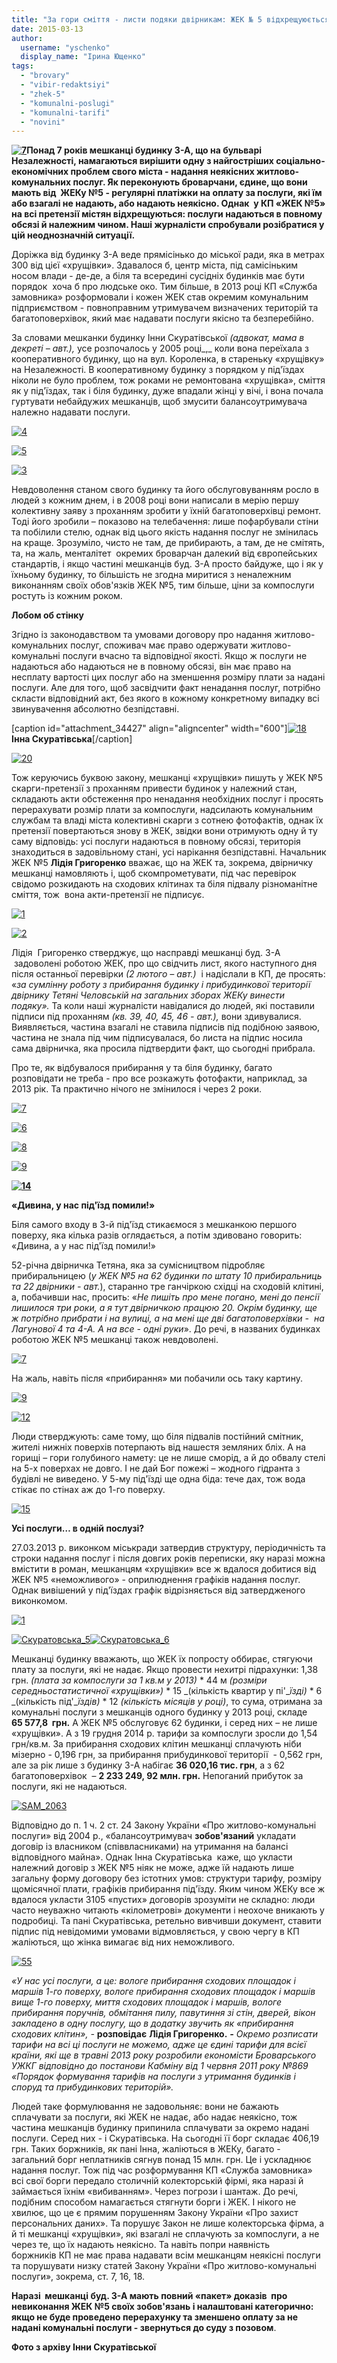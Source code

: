 ```yaml
---
title: "За гори сміття - листи подяки двірникам: ЖЕК № 5 відхрещуюється від неякісно наданих послуг"
date: 2015-03-13
author: 
  username: "yschenko"
  display_name: "Ірина Ющенко"
tags: 
  - "brovary"
  - "vibir-redaktsiyi"
  - "zhek-5"
  - "komunalni-poslugi"
  - "komunalni-tarifi"
  - "novini"
---
```


**[![7](https://mpz.brovary.org/wp-content/uploads/2015/03/7.jpg)](https://mpz.brovary.org/wp-content/uploads/2015/03/7.jpg)Понад 7 років мешканці будинку 3-А, що на бульварі Незалежності, намагаються вирішити одну з найгостріших соціально-економічних проблем свого міста - надання неякісних житлово-комунальних послуг. Як переконують броварчани, єдине, що вони мають від  ЖЕКу №5 - регулярні платіжки на оплату за послуги, які їм або взагалі не надають, або надають неякісно. Однак  у КП «ЖЕК №5» на всі претензії містян відхрещуються: послуги надаються в повному обсязі й належним чином. Наші журналісти спробували розібратися у цій неоднозначній ситуації.**

Доріжка від будинку 3-А веде прямісінько до міської ради, яка в метрах 300 від цієї «хрущівки». Здавалося б, центр міста, під самісіньким носом влади - де-де, а біля та всередині сусідніх будинків має бути порядок  хоча б про людське око. Тим більше, в 2013 році КП «Служба замовника» розформовали і кожен ЖЕК став окремим комунальним підприємством - повноправним утримувачем визначених територій та багатоповерхівок, який має надавати послуги якісно та безперебійно.

За словами мешканки будинку Інни Скуратівської _(адвокат, мама в декреті – авт.),_ усе розпочалось у 2005 році_,_ коли вона переїхала з кооперативного будинку, що на вул. Короленка, в стареньку «хрущівку» на Незалежності. В кооперативному будинку з порядком у під'їздах ніколи не було проблем, тож роками не ремонтована «хрущівка», сміття як у під'їздах, так і біля будинку, дуже впадали жінці у вічі, і вона почала гуртувати небайдужих мешканців, щоб змусити балансоутримувача належно надавати послуги.

[![4](https://mpz.brovary.org/wp-content/uploads/2015/03/4.jpg)](https://mpz.brovary.org/wp-content/uploads/2015/03/4.jpg)

[![5](https://mpz.brovary.org/wp-content/uploads/2015/03/5.jpg)](https://mpz.brovary.org/wp-content/uploads/2015/03/5.jpg)

[![3](https://mpz.brovary.org/wp-content/uploads/2015/03/3.jpg)](https://mpz.brovary.org/wp-content/uploads/2015/03/3.jpg)

Невдоволення станом свого будинку та його обслуговуванням росло в людей з кожним днем, і в 2008 році вони написали в мерію першу колективну заяву з проханням зробити у їхній багатоповерхівці ремонт. Тоді його зробили – показово на телебачення: лише пофарбували стіни та побілили стелю, однак від цього якість надання послуг не змінилась на краще. Зрозуміло, чисто не там, де прибирають, а там, де не смітять, та, на жаль, менталітет  окремих броварчан далекий від європейських стандартів, і якщо частині мешканців буд. 3-А просто байдуже, що і як у їхньому будинку, то більшість не згодна миритися з неналежним виконанням своїх обов'язків ЖЕК №5, тим більше, ціни за компослуги ростуть із кожним роком.

**Лобом об стінку**

Згідно із законодавством та умовами договору про надання житлово-комунальних послуг, споживач має право одержувати житлово-комунальні послуги вчасно та відповідної якості. Якщо ж послуги не надаються або надаються не в повному обсязі, він має право на несплату вартості цих послуг або на зменшення розміру плати за надані послуги. Але для того, щоб засвідчити факт ненадання послуг, потрібно скласти відповідний акт, без якого в кожному конкретному випадку всі звинувачення абсолютно безпідставні.

\[caption id="attachment\_34427" align="aligncenter" width="600"\][![18](https://mpz.brovary.org/wp-content/uploads/2015/03/18.jpg)](https://mpz.brovary.org/wp-content/uploads/2015/03/18.jpg) **Інна Скуратівська**\[/caption\]

[![20](https://mpz.brovary.org/wp-content/uploads/2015/03/20.jpg)](https://mpz.brovary.org/wp-content/uploads/2015/03/20.jpg)

Тож керуючись буквою закону, мешканці «хрущівки» пишуть у ЖЕК №5 скарги-претензії з проханням привести будинок у належний стан, складають акти обстеження про ненадання необхідних послуг і просять перерахувати розмір плати за компослуги, надсилають комунальним службам та владі міста колективні скарги з сотнею фотофактів, однак їх претензії повертаються знову в ЖЕК, звідки вони отримують одну й ту саму відповідь: усі послуги надаються в повному обсязі, територія знаходиться в задовільному стані, усі нарікання безпідставні. Начальник ЖЕК №5 **Лідія Григоренко** вважає, що на ЖЕК та, зокрема, двірничку мешканці намовляють і, щоб скомпрометувати, під час перевірок свідомо розкидають на сходових клітинах та біля підвалу різноманітне сміття, тож  вона акти-претензії не підписує.

[![1](https://mpz.brovary.org/wp-content/uploads/2015/03/1.jpg)](https://mpz.brovary.org/wp-content/uploads/2015/03/1.jpg)

[![2](https://mpz.brovary.org/wp-content/uploads/2015/03/2.jpg)](https://mpz.brovary.org/wp-content/uploads/2015/03/2.jpg)

Лідія  Григоренко стверджує, що насправді мешканці буд. 3-А  задоволені роботою ЖЕК, про що свідчить лист, якого наступного дня після останньої перевірки _(2 лютого – авт.)_  і надіслали в КП, де просять: «_за сумлінну роботу з прибирання будинку і прибудинкової території двірнику Тетяні Человській на загальних зборах ЖЕКу винести подяку»._ Та коли наші журналісти навідалися до людей, які поставили підписи під проханням _(кв. 39, 40, 45, 46 - авт.),_ вони здивувалися. Виявляється, частина взагалі не ставила підписів під подібною заявою, частина не знала під чим підписувалася, бо листа на підпис носила сама двірничка, яка просила підтвердити факт, що сьогодні прибрала.

Про те, як відбувалося прибирання у та біля будинку, багато розповідати не треба - про все розкажуть фотофакти, наприклад, за 2013 рік. Та практично нічого не змінилося і через 2 роки.

[![7](https://mpz.brovary.org/wp-content/uploads/2015/03/7.jpg)](https://mpz.brovary.org/wp-content/uploads/2015/03/7.jpg)

[![6](https://mpz.brovary.org/wp-content/uploads/2015/03/6.jpg)](https://mpz.brovary.org/wp-content/uploads/2015/03/6.jpg)

[![8](https://mpz.brovary.org/wp-content/uploads/2015/03/8.jpg)](https://mpz.brovary.org/wp-content/uploads/2015/03/8.jpg)

[![9](https://mpz.brovary.org/wp-content/uploads/2015/03/9.jpg)](https://mpz.brovary.org/wp-content/uploads/2015/03/9.jpg)

**[![14](https://mpz.brovary.org/wp-content/uploads/2015/03/14.jpg)](https://mpz.brovary.org/wp-content/uploads/2015/03/14.jpg)**

**«Дивина, у нас під'їзд помили!»**

Біля самого входу в 3-й під'їзд стикаємося з мешканкою першого поверху, яка кілька разів оглядається, а потім здивовано говорить: «Дивина, а у нас під'їзд помили!»

52-річна двірничка Тетяна, яка за сумісництвом підробляє прибиральницею (_у ЖЕК №5 на 62 будинки по штату 10 прибиральниць та 22 двірники - авт._), старанно тре ганчіркою східці на сходовій клітині, а, побачивши нас, просить: «_Не пишіть про мене погано, мені до пенсії лишилося три роки, а я тут двірничкою працюю 20. Окрім будинку, ще ж потрібно прибрати і на вулиці, а на мені ще дві багатоповерхівки -  на Лагунової 4 та 4-А. А на все - одні руки_». До речі, в названих будинках роботою ЖЕК №5 мешканці також невдоволені.

[![7](https://mpz.brovary.org/wp-content/uploads/2015/03/71.jpg)](https://mpz.brovary.org/wp-content/uploads/2015/03/71.jpg)

На жаль, навіть після «прибирання» ми побачили ось таку картину.

[![9](https://mpz.brovary.org/wp-content/uploads/2015/03/91.jpg)](https://mpz.brovary.org/wp-content/uploads/2015/03/91.jpg)

[![12](https://mpz.brovary.org/wp-content/uploads/2015/03/121.jpg)](https://mpz.brovary.org/wp-content/uploads/2015/03/121.jpg)

Люди стверджують: саме тому, що біля підвалів постійний смітник, жителі нижніх поверхів потерпають від нашестя земляних бліх. А на горищі – гори голубиного намету: це не лише сморід, а й до обвалу стелі на 5-х поверхах не довго. І не дай Бог пожежі – жодного гідранта з будівлі не виведено. У 5-му під'їзді ще одна біда: тече дах, тож вода стікає по стінах аж до 1-го поверху.

[![15](https://mpz.brovary.org/wp-content/uploads/2015/03/15.jpg)](https://mpz.brovary.org/wp-content/uploads/2015/03/15.jpg)

**Усі послуги… в одній послузі?**

27.03.2013 р. виконком міськради затвердив структуру, періодичність та строки надання послуг і після довгих років переписки, яку наразі можна вмістити в роман, мешканцям «хрущівки» все ж вдалося добитися від ЖЕК №5 «неможливого» - оприлюднення графіків надання послуг. Однак вивішений у під'їздах графік відрізняється від затвердженого виконкомом.

[![1](https://mpz.brovary.org/wp-content/uploads/2015/03/11.jpg)](https://mpz.brovary.org/wp-content/uploads/2015/03/11.jpg)

[](https://mpz.brovary.org/wp-content/uploads/2015/03/Skuratovska_6.jpg)[![Скуратовська_5](https://mpz.brovary.org/wp-content/uploads/2015/03/Skuratovska_5.jpg)](https://mpz.brovary.org/wp-content/uploads/2015/03/Skuratovska_5.jpg)[![Скуратовська_6](https://mpz.brovary.org/wp-content/uploads/2015/03/Skuratovska_6.jpg)](https://mpz.brovary.org/wp-content/uploads/2015/03/Skuratovska_6.jpg)

Мешканці будинку вважають, що ЖЕК їх попросту оббирає, стягуючи плату за послуги, які не надає. Якщо провести нехитрі підрахунки: 1,38 грн. _(плата за компослуги за 1 кв.м у 2013)_ \* 44 м _(розміри середньостатистичної «хрущівки»)_ \* 15 _(кількість квартир у пі'__їзді)_ \* 6 _(кількість під'__їздів)_ \* 12 _(кількість місяців у році)_, то сума, отримана за комунальні послуги з мешканців одного будинку у 2013 році, складе  **65 577,8  грн.** А ЖЕК №5 обслуговує 62 будинки, і серед них – не лише «хрущівки». А з 19 грудня 2014 р. тарифи за компослуги зросли до 1,54 грн/кв.м. За прибирання сходових клітин мешканці сплачують ніби мізерно - 0,196 грн, за прибирання прибудинкової території  - 0,562 грн, але за рік лише з будинку 3-А набігає **36 020,16 тис. грн**, а з 62 багатоповерхівок  – **2 233 249, 92 млн. грн.** Непоганий прибуток за послуги, які не надаються.

[![SAM_2063](https://mpz.brovary.org/wp-content/uploads/2015/03/SAM_2063.jpg)](https://mpz.brovary.org/wp-content/uploads/2015/03/SAM_2063.jpg)

Відповідно до п. 1 ч. 2 ст. 24 Закону України «Про житлово-комунальні послуги» від 2004 р., «балансоутримувач **зобов'язаний** укладати договір із власником (співвласниками) на утримання на балансі відповідного майна». Однак Інна Скуратівська  каже, що укласти належний договір з ЖЕК №5 ніяк не може, адже їй надають лише загальну форму договору без істотних умов: структури тарифу, розміру щомісячної плати, графіків прибирання під'їзду. Яким чином ЖЕКу все ж вдалося укласти 3105 «пустих» договорів зрозуміти не складно: люди часто неуважно читають «кілометрові» документи і неохоче вникають у подробиці. Та пані Скуратівська, ретельно вивчивши документ, ставити підпис під невідомими умовами відмовляється, у свою чергу в КП жаліються, що жінка вимагає від них неможливого.

[![55](https://mpz.brovary.org/wp-content/uploads/2015/03/55.jpg)](https://mpz.brovary.org/wp-content/uploads/2015/03/55.jpg)

_«У нас усі послуги, а це: вологе прибирання сходових площадок і маршів 1-го поверху, вологе прибирання сходових площадок і маршів вище 1-го поверху, миття сходових площадок і маршів, вологе прибирання поручнів, обмітання пилу, павутиння зі стін, дверей, вікон закладено в одну послугу, що в додатку звучить як «прибирання  сходових клітин», -_ **розповідає** **Лідія Григоренко.** _**-** Окремо розписати тарифи на всі ці послуги не можемо, адже це єдині тарифи для всієї  країни, які ще в травні 2013 року розробили економісти Броварського УЖКГ відповідно до постанови Кабміну від 1 червня 2011 року №869 «Порядок формування тарифів на послуги з утримання будинків і споруд та прибудинкових територій»._

Людей таке формулювання не задовольняє: вони не бажають сплачувати за послуги, які ЖЕК не надає, або надає неякісно, тож частина мешканців будинку припинила сплачувати за окремо надані послуги. Серед них - і Скуратівська. На сьогодні її борг складає 406,19 грн. Таких боржників, як пані Інна, жаліються в ЖЕКу, багато - загальний борг неплатників сягнув понад 15 млн. грн. Це і ускладнює надання послуг. Тож під час розформування КП «Служба замовника» всі свої борги передало столичній колекторській фірмі, яка наразі й займається їхнім «вибиванням». Через погрози і шантаж. До речі, подібним способом намагається стягнути борги і ЖЕК. І нікого не хвилює, що це є прямим порушенням Закону України «Про захист персональних даних». Та порушує Закон не лише колекторська фірма, а й ті мешканці «хрущівки», які взагалі не сплачують за компослуги, а не через те, що їх надають неякісно. Та навіть попри наявність боржників КП не має права надавати всім мешканцям неякісні послуги та порушувати низку статей Закону України «Про житлово-комунальні послуги», зокрема, ст. 7, 16, 18.

**Наразі  мешканці буд. 3-А мають повний «пакет» доказів  про невиконання ЖЕК №5 своїх зобов'**язань і** налаштовані категорично: якщо не буде проведено перерахунку та зменшено оплату за не надані комунальні послуги - звернуться до суду з позовом**. 

**Фото з архіву Інни Скуратівської**
